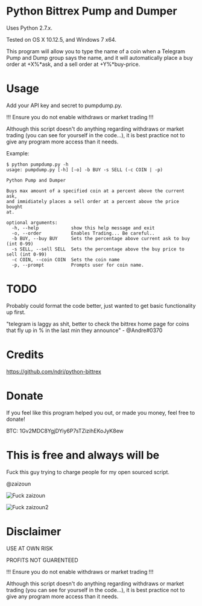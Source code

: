 Python Bittrex Pump and Dumper
=

Uses Python 2.7.x.

Tested on OS X 10.12.5, and Windows 7 x64.

This program will allow you to type the name of a coin when a Telegram
Pump and Dump group says the name, and it will automatically place a
buy order at +X%*ask, and a sell order at +Y%*buy-price.


Usage
=
  Add your API key and secret to pumpdump.py.

  !!! Ensure you do not enable withdraws or market trading !!!

  Although this script doesn't do anything regarding withdraws or
  market trading (you can see for yourself in the code...), it is best
  practice not to give any program more access than it needs.

  Example:
  
    $ python pumpdump.py -h
    usage: pumpdump.py [-h] [-o] -b BUY -s SELL (-c COIN | -p)

    Python Pump and Dumper

    Buys max amount of a specified coin at a percent above the current ask,
    and immidiately places a sell order at a percent above the price bought
    at.

    optional arguments:
      -h, --help            show this help message and exit
      -o, --order           Enables Trading... Be careful..
      -b BUY, --buy BUY     Sets the percentage above current ask to buy (int 0-99)
      -s SELL, --sell SELL  Sets the percentage above the buy price to sell (int 0-99)
      -c COIN, --coin COIN  Sets the coin name
      -p, --prompt          Prompts user for coin name.


TODO
=

Probably could format the code better, just wanted to get basic functionality up first.

"telegram is laggy as shit, better to check the bittrex home page for coins that fly up in % in the last min they announce" - @Andre#0370

Credits
=

https://github.com/ndri/python-bittrex

Donate
=

If you feel like this program helped you out, or made you money, feel free to donate!

BTC: 1Gv2MDC8YgjDYiy6P7sTZizihEKoJyK8ew

This is free and always will be
=

Fuck this guy trying to charge people for my open sourced script.

@zaizoun 

![Fuck zaizoun](https://cdn.discordapp.com/attachments/330399816322514966/330531841566310401/slack.PNG)

![Fuck zaizoun2](https://cdn.discordapp.com/attachments/330399816322514966/330531959853940746/2.0.PNG)


Disclaimer
=

USE AT OWN RISK

PROFITS NOT GUARENTEED

!!! Ensure you do not enable withdraws or market trading !!!

Although this script doesn't do anything regarding withdraws or
market trading (you can see for yourself in the code...), it is best
practice not to give any program more access than it needs.

